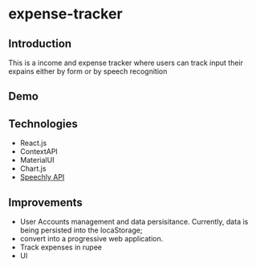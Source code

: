 # expense-tracker

## Introduction
This is a income and expense tracker where users can track input their expains either by form or by speech recognition

## Demo


## Technologies
* React.js
* ContextAPI
* MaterialUI
* Chart.js
* [Speechly API](https://www.speechly.com/)

## Improvements
* User Accounts management and data persisitance. Currently, data is being persisted into the locaStorage;
* convert into a progressive web application.
* Track expenses in rupee
* UI
